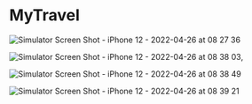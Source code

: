 # MyTravel

![Simulator Screen Shot - iPhone 12 - 2022-04-26 at 08 27 36](https://user-images.githubusercontent.com/77065124/165229606-8c0e8561-2fa6-4e20-a39e-417498172096.png)



![Simulator Screen Shot - iPhone 12 - 2022-04-26 at 08 38 03](https://user-images.githubusercontent.com/77065124/165229633-aa87cc3b-d0ac-48dc-89b3-295fbb0e2036.png),



![Simulator Screen Shot - iPhone 12 - 2022-04-26 at 08 38 49](https://user-images.githubusercontent.com/77065124/165229655-5450216b-4ad3-4b8a-ba38-9a6dcaa6433e.png)



![Simulator Screen Shot - iPhone 12 - 2022-04-26 at 08 39 21](https://user-images.githubusercontent.com/77065124/165229667-08237686-f64a-4f2c-a312-e945ff7c0ab4.png)

